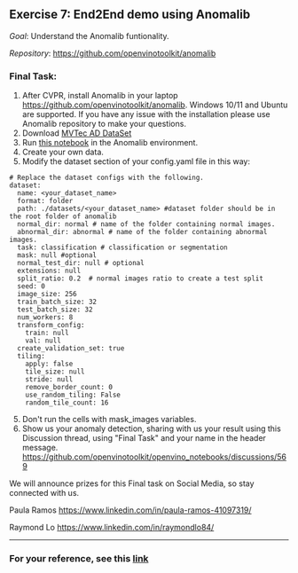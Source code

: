 ## Exercise 7: End2End demo using Anomalib

_Goal_: Understand the Anomalib funtionality. 

_Repository_: https://github.com/openvinotoolkit/anomalib

### Final Task:

1. After CVPR, install Anomalib in your laptop https://github.com/openvinotoolkit/anomalib. Windows 10/11 and Ubuntu are supported. If you have any issue with the installation please use Anomalib repository to make your questions.
2. Download [MVTec AD DataSet](https://www.mvtec.com/company/research/datasets/mvtec-ad)
3. Run [this notebook](https://github.com/openvinotoolkit/anomalib/blob/development/notebooks/001-getting-started/001-getting-started.ipynb) in the Anomalib environment.
4. Create your own data.
5. Modify the dataset section of your config.yaml file in this way:

```
# Replace the dataset configs with the following.
dataset:
  name: <your_dataset_name>
  format: folder
  path: ./datasets/<your_dataset_name> #dataset folder should be in the root folder of anomalib
  normal_dir: normal # name of the folder containing normal images.
  abnormal_dir: abnormal # name of the folder containing abnormal images.
  task: classification # classification or segmentation
  mask: null #optional
  normal_test_dir: null # optional
  extensions: null
  split_ratio: 0.2  # normal images ratio to create a test split
  seed: 0
  image_size: 256
  train_batch_size: 32
  test_batch_size: 32
  num_workers: 8
  transform_config:
    train: null
    val: null
  create_validation_set: true
  tiling:
    apply: false
    tile_size: null
    stride: null
    remove_border_count: 0
    use_random_tiling: False
    random_tile_count: 16

```

5. Don't run the cells with mask_images variables.
6. Show us your anomaly detection, sharing with us your result using this Discussion thread, using "Final Task" and your name in the header message.
https://github.com/openvinotoolkit/openvino_notebooks/discussions/569

We will announce prizes for this Final task on Social Media, so stay connected with us.


Paula Ramos https://www.linkedin.com/in/paula-ramos-41097319/

Raymond Lo https://www.linkedin.com/in/raymondlo84/

----------------------------------------------------------------------------------------------------------------
### For your reference, see this [link](https://doi.org/10.48550/arxiv.2202.08341)
